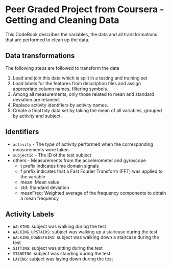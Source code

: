 # Peer Graded Project from Coursera - Getting and Cleaning Data

This CodeBook describes the variables, the data and all transformations that are performed to clean up the data.

## Data transformations

The following steps are followed to transform the data

1. Load and join this data which is split in a testing and training set
1. Load labels for the features from description files and assign appropriate column names, filtering symbols.
1. Among all measurements, only those related to mean and standard deviation are retained.
1. Replace activity identifiers by activity names.
1. Create a final tidy data set by taking the mean of all variables, grouped by activity and subject.

## Identifiers

* `activity` - The type of activity performed when the corresponding measurements were taken
* `subjectid` - The ID of the test subject
* others - Measurements from the accelerometer and gyroscope
  * t prefix indicates time domain signals
  * f prefix indicates that a Fast Fourier Transform (FFT) was applied to the variable
  * mean: Mean value
  * std: Standard deviation
  * meanFreq: Weighted average of the frequency components to obtain a mean frequency

## Activity Labels

* `WALKING`: subject was walking during the test
* `WALKING_UPSTAIRS`: subject was walking up a staircase during the test
* `WALKING_DOWNSTAIRS`: subject was walking down a staircase during the test
* `SITTING`: subject was sitting during the test
* `STANDING`: subject was standing during the test
* `LAYING`: subject was laying down during the test

